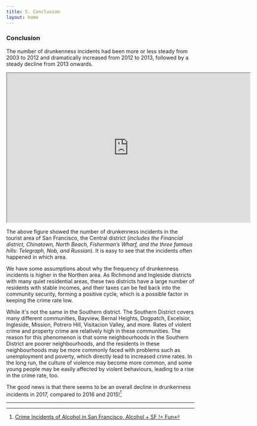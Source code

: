 ```yaml
---
title: 5. Conclusion
layout: home
---
```

### **Conclusion**

The number of drunkenness incidents had been more or less steady from 2003 to 2012 and dramatically increased from 2012 to 2013, followed by a steady decline from 2013 onwards. 

<iframe src="https://raw.githack.com/fenfen22/fenfen22.github.io/main/sf_crime_map.html" width="650" height="400"></iframe>

The above figure showed the number of drunkenness incidents in the tourist area of San Francisco, the Central district (*includes the Financial district, Chinatown, North Beach, Fisherman’s Wharf, and the three famous hills: Telegraph, Nob, and Russian*). It is easy to see that the incidents often happened in which area.

We have some assumptions about why the frequency of drunkenness incidents is higher in the Northen area. As Richmond and Ingleside districts with many quiet residential areas, these two districts have a large number of residents with stable incomes, and their taxes can be fed back into the community security, forming a positive cycle, which is a possible factor in keeping the crime rate low. 

While it's not the same in the Southern district. The Southern District covers many different communities, Bayview, Bernal Heights, Dogpatch, Excelsior, Ingleside, Mission, Potrero Hill, Visitacion Valley, and more. Rates of violent crime and property crime are relatively high in these communities. The reason for this phenomenon is that some neighbourhoods in the Southern District are poorer neighbourhoods, and the residents in these neighbourhoods may be more commonly faced with problems such as unemployment and poverty, which directly lead to increased crime rates. In the long run, the culture of violence may become more common, and some young people may be easily affected by violent behaviours, leading to a rise in the crime rate, too.

The good news is that there seems to be an overall decline in drunkenness incidents in 2017, compared to 2016 and 2015![^1]

----
[^1]: [Crime Incidents of Alcohol in San Francisco, Alcohol + SF != Fun](https://medium.com/plata/crime-incidents-of-alcohol-in-san-francisco-27dbd10975bf)
